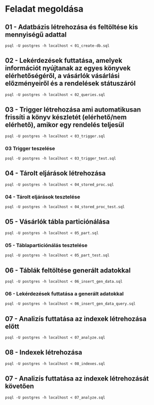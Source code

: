 # Feladat megoldása
## 01 - Adatbázis létrehozása és feltöltése kis mennyiségű adattal
```
psql -U postgres -h localhost < 01_create-db.sql
```
## 02 - Lekérdezések futtatása, amelyek információt nyújtanak az egyes könyvek elérhetőségéről, a vásárlók vásárlási előzményeiről és a rendelések státuszáról
```
psql -U postgres -h localhost < 02_queries.sql
```
## 03 - Trigger létrehozása ami automatikusan frissíti a könyv készletét (elérhető/nem elérhető), amikor egy rendelés teljesül
```
psql -U postgres -h localhost < 03_trigger.sql
```
### 03 Trigger teszelése
```
psql -U postgres -h localhost < 03_trigger_test.sql
```
## 04 - Tárolt eljárások létrehozása
```
psql -U postgres -h localhost < 04_stored_proc.sql
```
### 04 - Tárolt eljárások tesztelése
```
psql -U postgres -h localhost < 04_stored_proc_test.sql
```
## 05 - Vásárlók tábla particiónálása
```
psql -U postgres -h localhost < 05_part.sql
```
### 05 - Táblaparticiónálás tesztelése
```
psql -U postgres -h localhost < 05_part_test.sql
```
## 06 - Táblák feltöltése generált adatokkal
```
psql -U postgres -h localhost < 06_insert_gen_data.sql
```
### 06 - Lekérdezések futtatása a generált adatokkal
```
psql -U postgres -h localhost < 06_insert_gen_data_query.sql
```
## 07 - Analizís futtatása az indexek létrehozása előtt
```
psql -U postgres -h localhost < 07_analyze.sql
```
## 08 - Indexek létrehozása
```
psql -U postgres -h localhost < 08_indexes.sql
```
## 07 - Analizís futtatása az indexek létrehozását követően
```
psql -U postgres -h localhost < 07_analyze.sql
```
